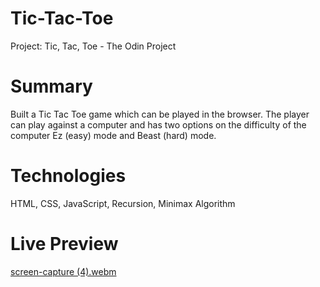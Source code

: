 # Tic-Tac-Toe

Project: Tic, Tac, Toe - The Odin Project

# Summary 

Built a Tic Tac Toe game which can be played in the browser.
The player can play against a computer and has two options on
the difficulty of the computer Ez (easy) mode and Beast (hard) mode.

# Technologies 

HTML, CSS, JavaScript, Recursion, Minimax Algorithm

# Live Preview 

[screen-capture (4).webm](https://user-images.githubusercontent.com/104875261/234383169-86f06f74-02a6-4236-ae05-e9e20d71c36e.webm)
